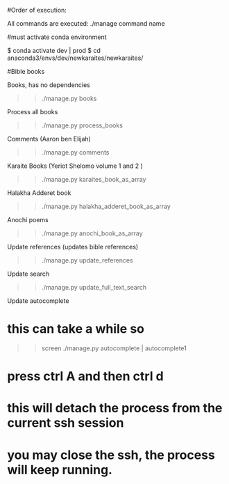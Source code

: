 #Order of execution:

All commands are executed: ./manage command name

#must activate conda environment

$ conda activate dev | prod
$ cd anaconda3/envs/dev/newkaraites/newkaraites/

#Bible books

Books, has no dependencies


>> ./manage.py books

Process all books

>>./manage.py process_books
  
Comments (Aaron ben Elijah)

>> ./manage.py comments

Karaite Books (Yeriot Shelomo volume 1 and 2 )

>> ./manage.py karaites_book_as_array

Halakha Adderet book

>> ./manage.py halakha_adderet_book_as_array

Anochi poems

>> ./manage.py anochi_book_as_array

Update references (updates bible references)

>> ./manage.py update_references
 
Update search

>> ./manage.py update_full_text_search


Update autocomplete
# this can take a while so 
>> screen
>>./manage.py autocomplete | autocomplete1
# press ctrl A and then ctrl d
# this will detach the process from the current ssh session
# you may close the ssh, the process will keep running.


